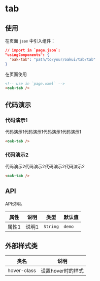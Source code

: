 # tab

## 使用

在页面 `json` 中引入组件：

```json
// import in `page.json`:
"usingComponents": {
  "oak-tab": "path/to/your/oakui/tab/tab"
}
```

在页面使用
```html
<!-- use in `page.wxml` -->
<oak-tab />
```

## 代码演示
### 代码演示1
代码演示1代码演示1代码演示1代码演示1
```html
<oak-tab />
```

### 代码演示2
代码演示2代码演示2代码演示2代码演示2
```html
<oak-tab />
```


## API
API说明。

| 属性 | 说明 | 类型 | 默认值 |
|-----------|-----------|-----------|-------------|
| 属性1 | 说明1 | `String` | `demo` |


## 外部样式类

| 类名 | 说明 |
|-----------|-----------|
| hover-class | 设置hover时的样式 |



